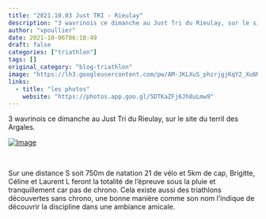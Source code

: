 ```yaml
---
title: "2021.10.03 Just TRI - Rieulay"
description: "3 wavrinois ce dimanche au Just Tri du Rieulay, sur le site du terril des Argales."
author: "vpoullier"
date: 2021-10-06T06:18:49
draft: false
categories: ["triathlon"]
tags: []
original_category: "blog-triathlon"
image: "https://lh3.googleusercontent.com/pw/AM-JKLXuS_phzrjgjKqY2_Xu6ML8R7HDTDuneTFYmhYFamVihSJSEK-dtdPr7i85TPlaB-tpFw1Rs9RyCBtAQ_yaFdcid_feH_cdU7KS2jOqu_1ulkGxUN0huU4YbHhzZy1777DjpvrprCWYWpaWQp2nkjzzqQ=w703-h937-no?authuser=0"
links:
  - title: "les photos"
    website: "https://photos.app.goo.gl/5DTKaZFj6Jh8uLmw9"
---
```


3 wavrinois ce dimanche au Just Tri du Rieulay, sur le site du terril des Argales.

<!--more-->

[![Image](https://lh3.googleusercontent.com/OO5B_lrJCNhijllhO10F-dFgHqyIcKhNIZDTNzTaM3RckmcWlt4tMKbeWUKFYtKYBZ2DuIkxuIq4FGLTdpi546esEwHTeQ-7L_NHsrtkTciYiQC7eYwU4pYAyBfRP9Nf740uTEFm3Vu7f3gY1M40LMSbrlws-1KKeICV89AqHjGyurZRsYtkwjbkNNHaT75LglysrqDdel0uGyybnFED-iqlYemb2-uts2_m8zIWdHc773HdTbuyA_FRTCkuj8Hk58bYlJIqTyuFUTAKDHBntc_HybDIWO76OWSiGajU3MHtjfuork0OUP3dxenoZKFo7c4S-qz-djvNo9DLqSP0Vn030HeAUwJCSkl21D28fm119AO5kjiwrIJ47xjHneCuz9mDgUx-VcUbIl8_s-NlpTkZohayrAZDQ-Oeo5ECGu6vitlJJ-kW2fMYfv4UN5xe4dod_vPOkPAb_VsYgSUc36T6nE9mdjR6ygK_XC4dFJEAm58WA-poADmHG8HzKhUH_eWaAXKNYlbCyYs-BAGfhaDfZdBJPiG5l6hywG-iZ11aIRxQXrIjZWnH6nleTTHabBGrbrcRu51FbAqeEPBN1nMw2jKM5eOeasU2DW3WwjPxfWSSTaFh60yhxzH6P78kFY0vQPm6I5jAzU8PWSbt4tN9-1zejrGlhAliaHBkXKh3IzjalBM2Q9i0ZhjAzBnWy1j7jy8jkRX_9fp1YskC8PE4=w1019-h764-no?authuser=0)](https://lh3.googleusercontent.com/OO5B_lrJCNhijllhO10F-dFgHqyIcKhNIZDTNzTaM3RckmcWlt4tMKbeWUKFYtKYBZ2DuIkxuIq4FGLTdpi546esEwHTeQ-7L_NHsrtkTciYiQC7eYwU4pYAyBfRP9Nf740uTEFm3Vu7f3gY1M40LMSbrlws-1KKeICV89AqHjGyurZRsYtkwjbkNNHaT75LglysrqDdel0uGyybnFED-iqlYemb2-uts2_m8zIWdHc773HdTbuyA_FRTCkuj8Hk58bYlJIqTyuFUTAKDHBntc_HybDIWO76OWSiGajU3MHtjfuork0OUP3dxenoZKFo7c4S-qz-djvNo9DLqSP0Vn030HeAUwJCSkl21D28fm119AO5kjiwrIJ47xjHneCuz9mDgUx-VcUbIl8_s-NlpTkZohayrAZDQ-Oeo5ECGu6vitlJJ-kW2fMYfv4UN5xe4dod_vPOkPAb_VsYgSUc36T6nE9mdjR6ygK_XC4dFJEAm58WA-poADmHG8HzKhUH_eWaAXKNYlbCyYs-BAGfhaDfZdBJPiG5l6hywG-iZ11aIRxQXrIjZWnH6nleTTHabBGrbrcRu51FbAqeEPBN1nMw2jKM5eOeasU2DW3WwjPxfWSSTaFh60yhxzH6P78kFY0vQPm6I5jAzU8PWSbt4tN9-1zejrGlhAliaHBkXKh3IzjalBM2Q9i0ZhjAzBnWy1j7jy8jkRX_9fp1YskC8PE4=w1019-h764-no?authuser=0)

&nbsp;

Sur une distance S soit 750m de natation 21 de vélo et 5km de cap, Brigitte, Céline et Laurent L feront la totalité de l’épreuve sous la pluie et tranquillement car pas de chrono. Cela existe aussi des triathlons découvertes sans chrono, une bonne manière comme son nom l’indique de découvrir la discipline dans une ambiance amicale.